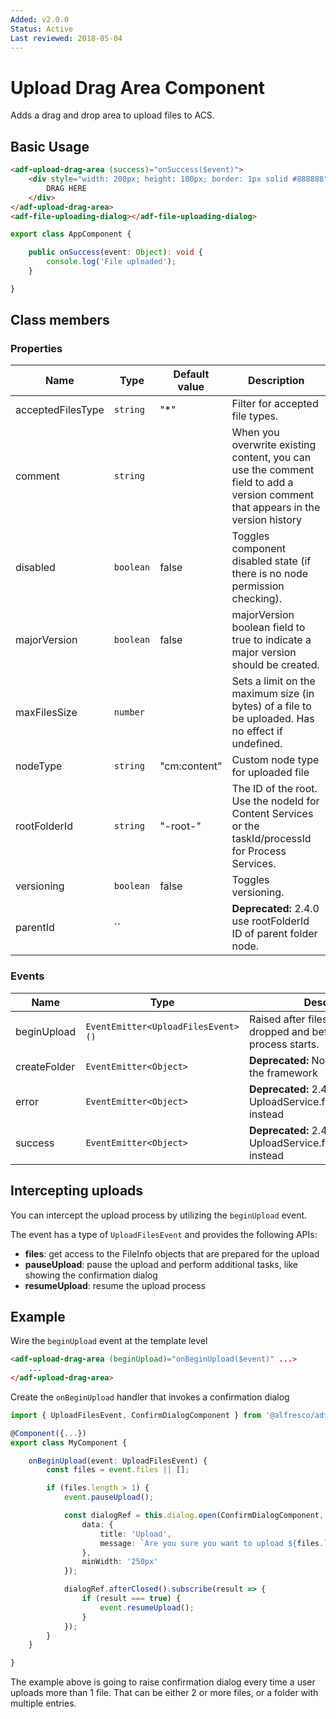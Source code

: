 ```yaml
---
Added: v2.0.0
Status: Active
Last reviewed: 2018-05-04
---
```


# Upload Drag Area Component

Adds a drag and drop area to upload files to ACS.

## Basic Usage

```html
<adf-upload-drag-area (success)="onSuccess($event)">
    <div style="width: 200px; height: 100px; border: 1px solid #888888">
        DRAG HERE
    </div>
</adf-upload-drag-area>
<adf-file-uploading-dialog></adf-file-uploading-dialog>
```

```ts
export class AppComponent {

    public onSuccess(event: Object): void {
        console.log('File uploaded');
    }

}
```

## Class members

### Properties

| Name | Type | Default value | Description |
| -- | -- | -- | -- |
| acceptedFilesType | `string` | "\*" | Filter for accepted file types. |
| comment | `string` |  | When you overwrite existing content, you can use the comment field to add a version comment that appears in the version history |
| disabled | `boolean` | false | Toggles component disabled state (if there is no node permission checking). |
| majorVersion | `boolean` | false | majorVersion boolean field to true to indicate a major version should be created. |
| maxFilesSize | `number` |  | Sets a limit on the maximum size (in bytes) of a file to be uploaded. Has no effect if undefined. |
| nodeType | `string` | "cm:content" | Custom node type for uploaded file |
| rootFolderId | `string` | "-root-" | The ID of the root. Use the nodeId for Content Services or the taskId/processId for Process Services. |
| versioning | `boolean` | false | Toggles versioning. |
| parentId | `` |  | **Deprecated:** 2.4.0  use rootFolderId ID of parent folder node. |

### Events

| Name | Type | Description |
| --- | --- | --- |
| beginUpload | `EventEmitter<UploadFilesEvent>()` | Raised after files or folders dropped and before the upload process starts. |
| createFolder | `EventEmitter<Object>` | **Deprecated:** No longer used by the framework |
| error | `EventEmitter<Object>` | **Deprecated:** 2.4.0 2.4.0 Use UploadService.fileUploadError instead |
| success | `EventEmitter<Object>` | **Deprecated:** 2.4.0 2.4.0 Use UploadService.fileUploadComplete instead |

## Intercepting uploads

You can intercept the upload process by utilizing the `beginUpload` event. 

The event has a type of `UploadFilesEvent` and provides the following APIs:

* **files**: get access to the FileInfo objects that are prepared for the upload
* **pauseUpload**: pause the upload and perform additional tasks, like showing the confirmation dialog
* **resumeUpload**: resume the upload process

## Example

Wire the `beginUpload` event at the template level

```html
<adf-upload-drag-area (beginUpload)="onBeginUpload($event)" ...>
    ...
</adf-upload-drag-area>
```

Create the `onBeginUpload` handler that invokes a confirmation dialog

```ts
import { UploadFilesEvent, ConfirmDialogComponent } from '@alfresco/adf-content-services';

@Component({...})
export class MyComponent {

    onBeginUpload(event: UploadFilesEvent) {
        const files = event.files || [];

        if (files.length > 1) {
            event.pauseUpload();

            const dialogRef = this.dialog.open(ConfirmDialogComponent, {
                data: {
                    title: 'Upload',
                    message: `Are you sure you want to upload ${files.length} file(s)?`
                },
                minWidth: '250px'
            });

            dialogRef.afterClosed().subscribe(result => {
                if (result === true) {
                    event.resumeUpload();
                }
            });
        }
    }

}
```

The example above is going to raise confirmation dialog every time a user uploads more than 1 file.
That can be either 2 or more files, or a folder with multiple entries.

